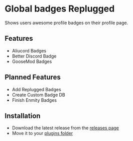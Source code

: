 # Global badges Replugged
Shows users awesome profile badges on their profile page.

## Features
- Aliucord Badges
- Better Discord Badge
- GooseMod Badges

## Planned Features
- Add Replugged Badges
- Create Custom Badge DB
- Finish Enmity Badges

## Installation
- Download the latest release from the [releases page](https://github.com/WolfPlugs/GlobalBadges/releases/latest/download/dev.wolfplugs.globalbadges.asar)
- Move it to your [plugins folder](https://github.com/replugged-org/replugged#installing-plugins-and-themes)


